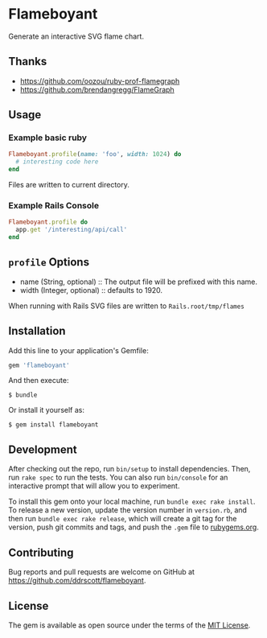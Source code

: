 # Flameboyant

Generate an interactive SVG flame chart.

## Thanks
- https://github.com/oozou/ruby-prof-flamegraph
- https://github.com/brendangregg/FlameGraph

## Usage

### Example basic ruby
```ruby
Flameboyant.profile(name: 'foo', width: 1024) do
  # interesting code here
end
```

Files are written to current directory.

### Example Rails Console

```ruby
Flameboyant.profile do
  app.get '/interesting/api/call'
end
```

## `profile` Options
+ name (String, optional) :: The output file will be prefixed with this name.
+ width (Integer, optional) :: defaults to 1920.

When running with Rails SVG files are written to `Rails.root/tmp/flames`

## Installation

Add this line to your application's Gemfile:

```ruby
gem 'flameboyant'
```

And then execute:

    $ bundle

Or install it yourself as:

    $ gem install flameboyant


## Development

After checking out the repo, run `bin/setup` to install dependencies. Then, run `rake spec` to run the tests. You can also run `bin/console` for an interactive prompt that will allow you to experiment.

To install this gem onto your local machine, run `bundle exec rake install`. To release a new version, update the version number in `version.rb`, and then run `bundle exec rake release`, which will create a git tag for the version, push git commits and tags, and push the `.gem` file to [rubygems.org](https://rubygems.org).

## Contributing

Bug reports and pull requests are welcome on GitHub at https://github.com/ddrscott/flameboyant.

## License

The gem is available as open source under the terms of the [MIT License](http://opensource.org/licenses/MIT).
